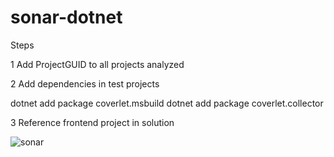 # sonar-dotnet

Steps

1 Add ProjectGUID to all projects analyzed

2 Add dependencies in test projects 

dotnet add package coverlet.msbuild
dotnet add package coverlet.collector

3 Reference frontend project in solution

![sonar](https://user-images.githubusercontent.com/724699/65832434-119f3c00-e29a-11e9-92ff-471b1e59061f.png)
